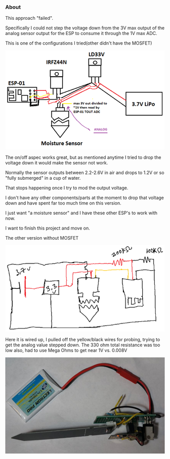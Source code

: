 ### About
This approach "failed".

Specifically I could not step the voltage down from the 3V max output of the analog sensor output for the ESP to consume it through the 1V max ADC.

This is one of the configurations I tried(other didn't have the MOSFET)

![with mosfet](./wiring-diagram-annotated.png)

The on/off aspec works great, but as mentioned anytime I tried to drop the voltage down it would make the sensor not work.

Normally the sensor outputs between 2.2-2.6V in air and drops to 1.2V or so "fully submerged" in a cup of water.

That stops happening once I try to mod the output voltage.

I don't have any other components/parts at the moment to drop that voltage down and have spent far too much time on this version.

I just want "a moisture sensor" and I have these other ESP's to work with now.

I want to finish this project and move on.

The other version without MOSFET

![no MOSFET](./circuit-diagram.png)

Here it is wired up, I pulled off the yellow/black wires for probing, trying to get the analog value stepped down. The 330 ohm total resistance was too low also, had to use Mega Ohms to get near 1V vs. 0.008V

![last wired up state](./esp-01-last-state.JPG)
